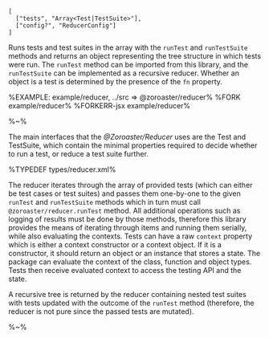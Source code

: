 ```## async reducer => Tree
[
  ["tests", "Array<Test|TestSuite>"],
  ["config?", "ReducerConfig"]
]
```

Runs tests and test suites in the array with the `runTest` and `runTestSuite` methods and returns an object representing the tree structure in which tests were run. The `runTest` method can be imported from this library, and the `runTestSuite` can be implemented as a recursive reducer. Whether an object is a test is determined by the presence of the `fn` property.

%EXAMPLE: example/reducer, ../src => @zoroaster/reducer%
%FORK example/reducer%
%FORKERR-jsx example/reducer%

%~%

The main interfaces that the _@Zoroaster/Reducer_ uses are the Test and TestSuite, which contain the minimal properties required to decide whether to run a test, or reduce a test suite further.

<!-- There are common __contextTesting_ types used in this package. They are available in the [`@zoroaster/types`](https://github.com/contexttesting/types) package. -->

<!-- The types can also be imported in the JS file:

```js
/**
 * @typedef {import('@zoroaster/types').Context} Context
 * @typedef {import('@zoroaster/types').ContextConstructor} ContextConstructor
 */
``` -->

%TYPEDEF types/reducer.xml%

The reducer iterates through the array of provided tests (which can either be test cases or test suites) and passes them one-by-one to the given `runTest` and `runTestSuite` methods which in turn must call `@zoroaster/reducer.runTest` method. All additional operations such as logging of results must be done by those methods, therefore this library provides the means of iterating through items and running them serially, while also evaluating the contexts. Tests can have a raw `context` property which is either a context constructor or a context object. If it is a constructor, it should return an object or an instance that stores a state. The package can evaluate the context of the class, function and object types. Tests then receive evaluated context to access the testing API and the state.

A recursive tree is returned by the reducer containing nested test suites with tests updated with the outcome of the `runTest` method (therefore, the reducer is not pure since the passed tests are mutated).

%~%

<!-- <type name="TestSuite" desc="The structure which will be passed to the `runTestSuite` method.">
  <prop string name="name">The name of the test suite.</prop>
  <prop type="Test[]" name="tests">The tests and test suites to reduce.</prop>
</type> -->